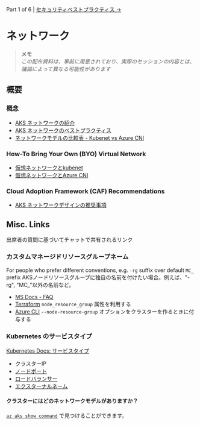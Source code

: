 Part 1 of 6 | [セキュリティベストプラクティス &rarr;](./2-security-best-practices.md)

# ネットワーク

> **メモ**   
> _この配布資料は、事前に用意されており、実際のセッションの内容とは、議論によって異なる可能性があります_

## 概要

### 概念

- [AKS ネットワークの紹介](https://docs.microsoft.com/azure/aks/concepts-network)
- [AKS ネットワークのベストプラクティス](https://docs.microsoft.com/azure/aks/operator-best-practices-network)
- [ネットワークモデルの比較表 - Kubenet vs Azure CNI](https://docs.microsoft.com/en-us/azure/aks/concepts-network#compare-network-models)

### How-To Bring Your Own (BYO) Virtual Network

- [仮想ネットワークとkubenet](https://docs.microsoft.com/azure/aks/configure-kubenet)
- [仮想ネットワークとAzure CNI](https://docs.microsoft.com/azure/aks/configure-azure-cni)

### Cloud Adoption Framework (CAF) Recommendations

- [AKS ネットワークデザインの推奨事項](https://docs.microsoft.com/azure/cloud-adoption-framework/scenarios/app-platform/aks/network-topology-and-connectivity#design-recommendations)

## Misc. Links

出席者の質問に基づいてチャットで共有されるリンク

### カスタムマネージドリソースグループネーム

For people who prefer different conventions, e.g. `-rg` suffix over default `MC_` prefix
AKSノードリソースグループに独自の名前を付けたい場合。例えば、"-rg", "MC_"以外の名前など。

- [MS Docs - FAQ](https://docs.microsoft.com/azure/aks/faq#can-i-provide-my-own-name-for-the-aks-node-resource-group)
- [Terraform](https://registry.terraform.io/providers/hashicorp/azurerm/latest/docs/resources/kubernetes_cluster#node_resource_group)  `node_resource_group` 属性を利用する
- [Azure CLI](https://docs.microsoft.com/cli/azure/aks?view=azure-cli-latest#az-aks-create)  `--node-resource-group` オプションをクラスターを作るときに付与する

### Kubernetes のサービスタイプ

[Kubernetes Docs: サービスタイプ](https://kubernetes.io/docs/concepts/services-networking/service/#publishing-services-service-types)

- クラスターIP
- [ノードポート](https://kubernetes.io/docs/concepts/services-networking/service/#type-nodeport)
- [ロードバランサー](https://kubernetes.io/docs/concepts/services-networking/service/#loadbalancer)
- [エクスターナルネーム](https://kubernetes.io/docs/concepts/services-networking/service/#externalname)

#### クラスターにはどのネットワークモデルがありますか？

[`az aks show command`](https://docs.microsoft.com/en-us/cli/azure/aks?view=azure-cli-latest#az-aks-show) で見つけることができます。
